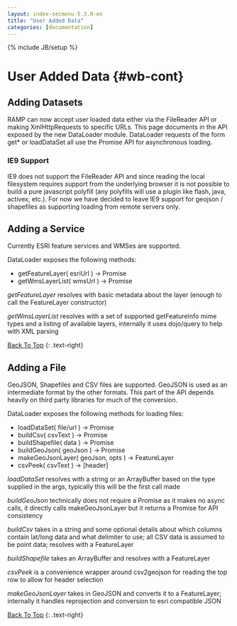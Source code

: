 ```yaml
---
layout: index-secmenu-5.3.0-en
title: "User Added Data"
categories: [documentation]
---
```

{% include JB/setup %}

<a name="top" />

# User Added Data {#wb-cont}

<div class="toc"></div>

## Adding Datasets

RAMP can now accept user loaded data either via the FileReader API or making
XmlHttpRequests to specific URLs.  This page documents in the API exposed by
the new DataLoader module.  DataLoader requests of the form get* or loadDataSet
all use the Promise API for asynchronous loading.

### IE9 Support

IE9 does not support the FileReader API and since reading the local filesystem
requires support from the underlying browser it is not possible to build a pure
javascript polyfill (any polyfills will use a plugin like flash, java, activex,
etc.).  For now we have decided to leave IE9 support for geojson / shapefiles
as supporting loading from remote servers only.

## Adding a Service

Currently ESRI feature services and WMSes are supported.

DataLoader exposes the following methods:

- getFeatureLayer( esriUrl ) -> Promise
- getWmsLayerList( wmsUrl ) -> Promise

*getFeatureLayer* resolves with basic metadata about the layer (enough to call
the FeatureLayer constructor)

*getWmsLayerList* resolves with a set of supported getFeatureInfo mime types and
a listing of available layers, internally it uses dojo/query to help with XML
parsing

[Back To Top](#top)
{: .text-right}

## Adding a File

GeoJSON, Shapefiles and CSV files are supported.  GeoJSON is used as an
intermediate format by the other formats.  This part of the API depends
heavily on third party libraries for much of the conversion.

DataLoader exposes the following methods for loading files:

- loadDataSet( file/url ) -> Promise
- buildCsv( csvText ) -> Promise
- buildShapefile( data ) -> Promise
- buildGeoJson( geoJson ) -> Promise
- makeGeoJsonLayer( geoJson, opts ) -> FeatureLayer
- csvPeek( csvText ) -> [header]

*loadDataSet* resolves with a string or an ArrayBuffer based on the type supplied
in the args, typically this will be the first call made

*buildGeoJson* technically does not require a Promise as it makes no async calls,
it directly calls makeGeoJsonLayer but it returns a Promise for API consistency

*buildCsv* takes in a string and some optional details about which columns
contain lat/long data and what delimiter to use; all CSV data is assumed to be
point data; resolves with a FeatureLayer

*buildShapefile* takes an ArrayBuffer and resolves with a FeatureLayer

*csvPeek* is a convenience wrapper around csv2geojson for reading the top row
to allow for header selection

*makeGeoJsonLayer* takes in GeoJSON and converts it to a FeatureLayer; internally
it handles reprojection and conversion to esri compatible JSON

[Back To Top](#top)
{: .text-right}
